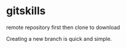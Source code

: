 # gitskills
remote repository first then clone to download

Creating a new branch is quick and simple.

